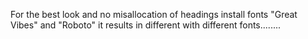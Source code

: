 For the best look and no misallocation of headings install fonts
"Great Vibes" and "Roboto" it results in different with different fonts........
